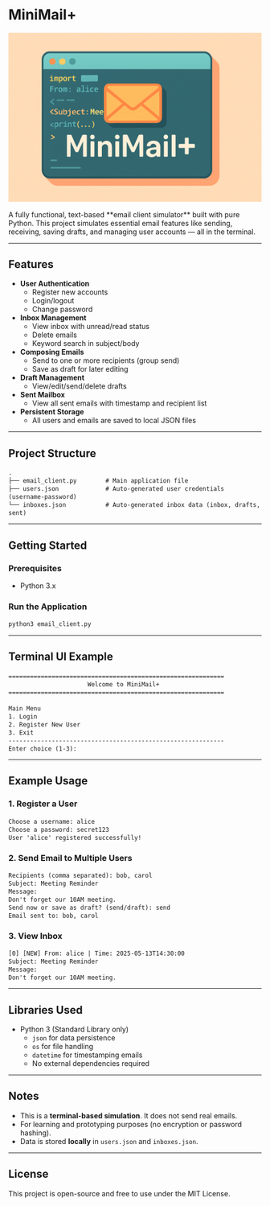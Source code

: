 # MiniMail+
<p align="center">
  <img src="./picture/MiniMail.png" alt="MiniMail+ cover" width="600"/>
</p>
A fully functional, text-based **email client simulator** built with pure Python.  
This project simulates essential email features like sending, receiving, saving drafts, and managing user accounts — all in the terminal.

---

## Features

- **User Authentication**
  - Register new accounts
  - Login/logout
  - Change password
- **Inbox Management**
  - View inbox with unread/read status
  - Delete emails
  - Keyword search in subject/body
- **Composing Emails**
  - Send to one or more recipients (group send)
  - Save as draft for later editing
- **Draft Management**
  - View/edit/send/delete drafts
- **Sent Mailbox**
  - View all sent emails with timestamp and recipient list
- **Persistent Storage**
  - All users and emails are saved to local JSON files

---

## Project Structure

```
.
├── email_client.py        # Main application file
├── users.json             # Auto-generated user credentials (username-password)
└── inboxes.json           # Auto-generated inbox data (inbox, drafts, sent)
```

---

## Getting Started

### Prerequisites

- Python 3.x

### Run the Application

```bash
python3 email_client.py
```

---

## Terminal UI Example

```
============================================================
                      Welcome to MiniMail+                  
============================================================

Main Menu
1. Login
2. Register New User
3. Exit
------------------------------------------------------------
Enter choice (1-3): 
```

---

## Example Usage

### 1. Register a User

```
Choose a username: alice
Choose a password: secret123
User 'alice' registered successfully!
```

### 2. Send Email to Multiple Users

```
Recipients (comma separated): bob, carol
Subject: Meeting Reminder
Message:
Don't forget our 10AM meeting.
Send now or save as draft? (send/draft): send
Email sent to: bob, carol
```

### 3. View Inbox

```
[0] [NEW] From: alice | Time: 2025-05-13T14:30:00
Subject: Meeting Reminder
Message:
Don't forget our 10AM meeting.
```

---

## Libraries Used

- Python 3 (Standard Library only)
  - `json` for data persistence
  - `os` for file handling
  - `datetime` for timestamping emails
  - No external dependencies required

---

## Notes

- This is a **terminal-based simulation**. It does not send real emails.
- For learning and prototyping purposes (no encryption or password hashing).
- Data is stored **locally** in `users.json` and `inboxes.json`.

---

## License

This project is open-source and free to use under the MIT License.